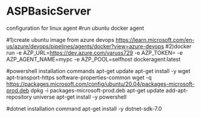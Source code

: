 # ASPBasicServer
configuration for linux agent 
#run ubuntu docker agent 

#1)create ubuntu image from azure devops https://learn.microsoft.com/en-us/azure/devops/pipelines/agents/docker?view=azure-devops
#2)docker run -e AZP_URL=https://dev.azure.com/varuss729 -e AZP_TOKEN=<PAT token> -e AZP_AGENT_NAME=mypc  -e AZP_POOL=selfhost  dockeragent:latest


#powershell installation commands
  apt-get update
  apt-get install -y wget apt-transport-https software-properties-common
  wget -q https://packages.microsoft.com/config/ubuntu/20.04/packages-microsoft-prod.deb
  dpkg -i packages-microsoft-prod.deb
  apt-get update
  add-apt-repository universe
  apt-get install -y powershell
  
  
#dotnet installation command
  apt-get install -y dotnet-sdk-7.0
  
